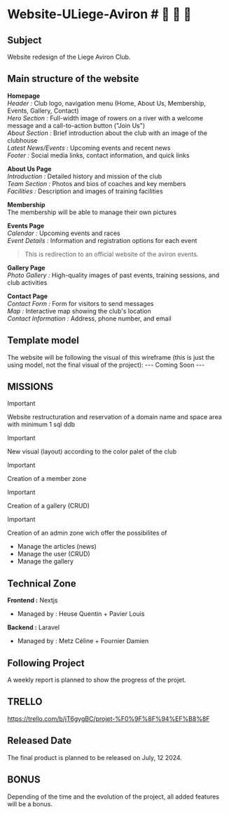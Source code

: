 # Website-ULiege-Aviron # :rowboat: :rowboat: :rowboat: 

## Subject ##
Website redesign of the Liege Aviron Club.

## Main structure of the website
**Homepage**<br>
*Header :* Club logo, navigation menu (Home, About Us, Membership, Events, Gallery, Contact)<br>
*Hero Section :* Full-width image of rowers on a river with a welcome message and a call-to-action button ("Join Us")<br>
*About Section :* Brief introduction about the club with an image of the clubhouse<br>
*Latest News/Events :* Upcoming events and recent news<br>
*Footer :* Social media links, contact information, and quick links<br>

**About Us Page**<br>
*Introduction :* Detailed history and mission of the club<br>
*Team Section :* Photos and bios of coaches and key members<br>
*Facilities :* Description and images of training facilities<br>

**Membership**<br>
The membership will be able to manage their own pictures<br>

**Events Page**<br>
*Calendar :* Upcoming events and races<br>
*Event Details :* Information and registration options for each event<br>
> This is redirection to an official website of the aviron events.

**Gallery Page**<br>
*Photo Gallery :* High-quality images of past events, training sessions, and club activities<br>

**Contact Page**<br>
*Contact Form :* Form for visitors to send messages<br>
*Map :* Interactive map showing the club's location<br>
*Contact Information :* Address, phone number, and email<br>

## Template model ##
The website will be following the visual of this wireframe (this is just the using model, not the final visual of the project):
--- Coming Soon ---

## MISSIONS ##
> [!IMPORTANT]
Website restructuration and reservation of a domain name and space area with minimum 1 sql ddb

> [!IMPORTANT]
New visual (layout) according to the color palet of the club

> [!IMPORTANT]
Creation of a member zone

> [!IMPORTANT]
Creation of a gallery (CRUD)

> [!IMPORTANT]
Creation of an admin zone wich offer the possibilites of 
- Manage the articles (news)
- Manage the user (CRUD)
- Manage the gallery


## Technical Zone ##
**Frontend :** Nextjs<br>
- Managed by : Heuse Quentin + Pavier Louis<br>

**Backend :** Laravel <br>
- Managed by : Metz Céline + Fournier Damien<br>

## Following Project ##
A weekly report is planned to show the progress of the projet.

## TRELLO ##
https://trello.com/b/jT6gygBC/projet-%F0%9F%8F%94%EF%B8%8F

## Released Date ##
The final product is planned to be released on July, 12 2024.

## BONUS ##
Depending of the time and the evolution of the project, all added features will be a bonus.